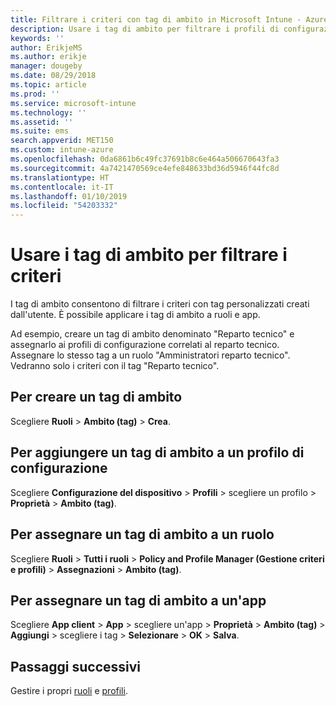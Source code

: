```yaml
---
title: Filtrare i criteri con tag di ambito in Microsoft Intune - Azure | Microsoft Docs
description: Usare i tag di ambito per filtrare i profili di configurazione in base a ruoli specifici.
keywords: ''
author: ErikjeMS
ms.author: erikje
manager: dougeby
ms.date: 08/29/2018
ms.topic: article
ms.prod: ''
ms.service: microsoft-intune
ms.technology: ''
ms.assetid: ''
ms.suite: ems
search.appverid: MET150
ms.custom: intune-azure
ms.openlocfilehash: 0da6861b6c49fc37691b8c6e464a506670643fa3
ms.sourcegitcommit: 4a7421470569ce4efe848633bd36d5946f44fc8d
ms.translationtype: HT
ms.contentlocale: it-IT
ms.lasthandoff: 01/10/2019
ms.locfileid: "54203332"
---
```

# <a name="use-scope-tags-to-filter-policies"></a>Usare i tag di ambito per filtrare i criteri

I tag di ambito consentono di filtrare i criteri con tag personalizzati creati dall'utente. È possibile applicare i tag di ambito a ruoli e app.

Ad esempio, creare un tag di ambito denominato "Reparto tecnico" e assegnarlo ai profili di configurazione correlati al reparto tecnico. Assegnare lo stesso tag a un ruolo "Amministratori reparto tecnico". Vedranno solo i criteri con il tag "Reparto tecnico".

## <a name="to-create-a-scope-tag"></a>Per creare un tag di ambito

Scegliere **Ruoli** > **Ambito (tag)** > **Crea**.

## <a name="to-add-a-scope-tag-to-a-configuration-profile"></a>Per aggiungere un tag di ambito a un profilo di configurazione

Scegliere **Configurazione del dispositivo** > **Profili** > scegliere un profilo > **Proprietà** > **Ambito (tag)**.

## <a name="to-assign-a-scope-tag-to-a-role"></a>Per assegnare un tag di ambito a un ruolo

Scegliere **Ruoli** > **Tutti i ruoli** > **Policy and Profile Manager (Gestione criteri e profili)** > **Assegnazioni**  >  **Ambito (tag)**.

## <a name="to-assign-a-scope-tag-to-an-app"></a>Per assegnare un tag di ambito a un'app

Scegliere **App client** > **App** > scegliere un'app > **Proprietà** > **Ambito (tag)** > **Aggiungi** > scegliere i tag > **Selezionare** > **OK** > **Salva**.


## <a name="next-steps"></a>Passaggi successivi

Gestire i propri [ruoli](role-based-access-control.md) e [profili](device-profile-assign.md).

